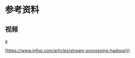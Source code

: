# 参考资料

## 视频
[a](https://www.youtube.com/channel/UCAPa-K_rhylDZAUHVxqqsRA)

[https://www.infoq.com/articles/stream-processing-hadoop]()

